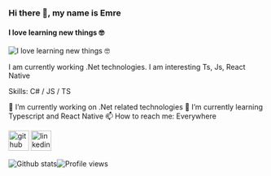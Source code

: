 ### Hi there 👋, my name is Emre
#### I love learning new things 🤓
![I love learning new things 🤓](https://arturssmirnovs.github.io/github-profile-readme-generator/images/banner.png)

I am currently working .Net technologies.
I am interesting Ts, Js, React Native

Skills: C# / JS / TS

🔭 I’m currently working on .Net related technologies 🌱 I’m currently learning Typescript and React Native 📫 How to reach me: Everywhere 

[<img src='https://cdn.jsdelivr.net/npm/simple-icons@3.0.1/icons/github.svg' alt='github' height='40'>](https://github.com/emrekas)  [<img src='https://cdn.jsdelivr.net/npm/simple-icons@3.0.1/icons/linkedin.svg' alt='linkedin' height='40'>](https://www.linkedin.com/in/emre-kas/)  

![Github stats](https://github-readme-stats.vercel.app/api?username=emrekas&show_icons=true)![Profile views](https://gpvc.arturio.dev/emrekas)  
